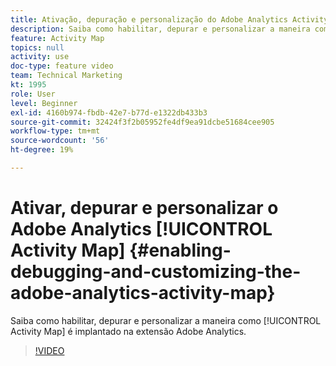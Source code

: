 ```yaml
---
title: Ativação, depuração e personalização do Adobe Analytics Activity Map
description: Saiba como habilitar, depurar e personalizar a maneira como o Activity Map é implantado na extensão do Adobe Analytics.
feature: Activity Map
topics: null
activity: use
doc-type: feature video
team: Technical Marketing
kt: 1995
role: User
level: Beginner
exl-id: 4160b974-fbdb-42e7-b77d-e1322db433b3
source-git-commit: 32424f3f2b05952fe4df9ea91dcbe51684cee905
workflow-type: tm+mt
source-wordcount: '56'
ht-degree: 19%

---
```


# Ativar, depurar e personalizar o Adobe Analytics [!UICONTROL Activity Map] {#enabling-debugging-and-customizing-the-adobe-analytics-activity-map}

Saiba como habilitar, depurar e personalizar a maneira como [!UICONTROL Activity Map] é implantado na extensão Adobe Analytics.

>[!VIDEO](https://video.tv.adobe.com/v/25878?quality=12)
